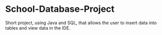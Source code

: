 # School-Database-Project
Short project, using Java and SQL, that allows the user to insert data into tables and view data in the IDE.
